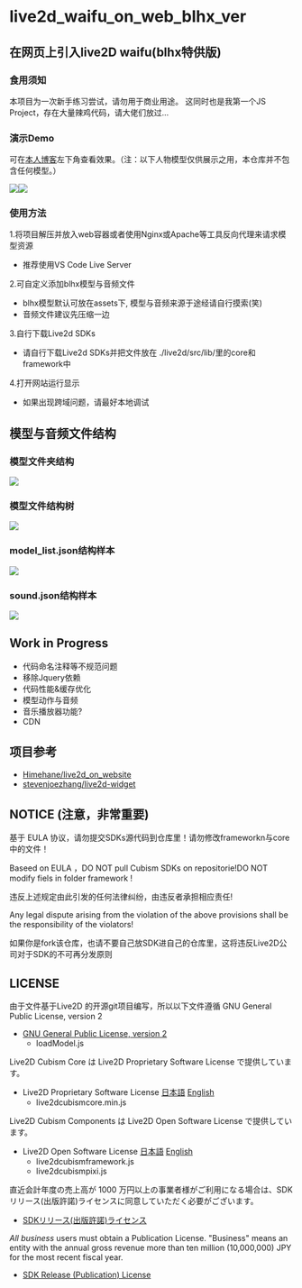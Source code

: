 # live2d_waifu_on_web_blhx_ver

## 在网页上引入live2D waifu(blhx特供版)

### 食用须知
本项目为一次新手练习尝试，请勿用于商业用途。 这同时也是我第一个JS Project，存在大量辣鸡代码，请大佬们放过...

### 演示Demo
可在[本人博客](https://darkunicorn.me)左下角查看效果。（注：以下人物模型仅供展示之用，本仓库并不包含任何模型。）

<img src="screenshots/Unicore.png"><img src="screenshots/Lafite.png">

### 使用方法

1.将项目解压并放入web容器或者使用Nginx或Apache等工具反向代理来请求模型资源
 - 推荐使用VS Code Live Server
 
2.可自定义添加blhx模型与音频文件
 - blhx模型默认可放在assets下, 模型与音频来源于途经请自行摸索(笑)
 - 音频文件建议先压缩一边

3.自行下载Live2d SDKs
- 请自行下载Live2d SDKs并把文件放在 ./live2d/src/lib/里的core和framework中

4.打开网站运行显示
 - 如果出现跨域问题，请最好本地调试

## 模型与音频文件结构

### 模型文件夹结构
<img src="screenshots/assets_structure.png">

### 模型文件结构树
<img src="screenshots/assets_file_structure.png">

### model_list.json结构样本
<img src="screenshots/model_list_structure.png">

### sound.json结构样本
<img src="screenshots/sounds_json.png">

## Work in Progress
- 代码命名注释等不规范问题
- 移除Jquery依赖
- 代码性能&缓存优化
- 模型动作与音频
- 音乐播放器功能?
- CDN

## 项目参考
- [Himehane/live2d_on_website](https://github.com/Himehane/live2d_on_website)
- [stevenjoezhang/live2d-widget](https://github.com/stevenjoezhang/live2d-widget)

## NOTICE (注意，非常重要)

基于 EULA 协议，请勿提交SDKs源代码到仓库里！请勿修改frameworkn与core中的文件！

Baseed on EULA ，DO NOT pull Cubism SDKs on repositorie!DO NOT modify fiels in folder framework !

违反上述规定由此引发的任何法律纠纷，由违反者承担相应责任!

Any legal dispute arising from the violation of the above provisions shall be the responsibility of the violators!

如果你是fork该仓库，也请不要自己放SDK进自己的仓库里，这将违反Live2D公司对于SDK的不可再分发原则

## LICENSE

由于文件基于Live2D 的开源git项目编写，所以以下文件遵循 GNU General Public License, version 2

- [GNU General Public License, version 2](https://www.gnu.org/licenses/old-licenses/gpl-2.0.html)
   - loadModel.js
   
Live2D Cubism Core は Live2D Proprietary Software License で提供しています。
 - Live2D Proprietary Software License 
[日本語](http://www.live2d.com/eula/live2d-proprietary-software-license-agreement_jp.html) 
[English](http://www.live2d.com/eula/live2d-proprietary-software-license-agreement_en.html) 
   - live2dcubismcore.min.js

Live2D Cubism Components は Live2D Open Software License で提供しています。
 - Live2D Open Software License 
[日本語](http://www.live2d.com/eula/live2d-open-software-license-agreement_jp.html) 
[English](http://www.live2d.com/eula/live2d-open-software-license-agreement_en.html) 
   - live2dcubismframework.js
   - live2dcubismpixi.js

直近会計年度の売上高が 1000 万円以上の事業者様がご利用になる場合は、SDKリリース(出版許諾)ライセンスに同意していただく必要がございます。 
- [SDKリリース(出版許諾)ライセンス](http://www.live2d.com/ja/products/releaselicense) 

*All business* users must obtain a Publication License. "Business" means an entity  with the annual gross revenue more than ten million (10,000,000) JPY for the most recent fiscal year.
- [SDK Release (Publication) License](http://www.live2d.com/en/products/releaselicense)
